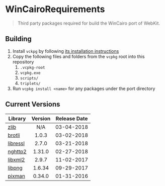 # WinCairoRequirements
> Third party packages required for build the WinCairo port of WebKit. 

## Building

1. Install `vckpg` by following [its installation instructions](https://github.com/Microsoft/vcpkg)
2. Copy the following files and folders from the `vcpkg` root into this repository
    1. `.vcpkg-root`
    2. `vcpkg.exe`
    2. `scripts/`
    3. `triplets/`
3. Run `vcpkg install <name>` for any packages under the port directory


## Current Versions

| Library | Version | Release Date |
|---|:---:|:---:|
| [zlib](https://github.com/Dead2/zlib-ng) | N/A | 03-04-2018 |
| [brotli](https://github.com/google/brotli) | 1.0.3 | 03-02-2018 |
| [libressl](https://www.libressl.org) | 2.7.0 | 03-21-2018 |
| [nghttp2](https://nghttp2.org) | 1.31.0 | 02-27-2018 |
| [libxml2](http://xmlsoft.org/) | 2.9.7 | 11-02-2017 |
| [libpng](http://www.libpng.org/pub/png/libpng.html) | 1.6.34 | 09-29-2017 |
| [pixman](http://www.pixman.org) | 0.34.0 | 01-31-2016 |
